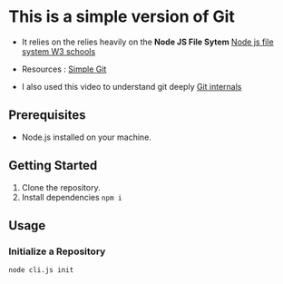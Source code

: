 # This is a simple version of Git


* It relies on the relies heavily on the **Node JS File Sytem** [Node js file system W3 schools](https://www.w3schools.com/nodejs/nodejs_filesystem.asp)

* Resources : [Simple Git](https://github.com/steveukx/git-js)

* I also used this video to understand git deeply [Git internals](https://www.youtube.com/watch?v=lG90LZotrpo)


## Prerequisites

- Node.js installed on your machine.

## Getting Started

1. Clone the repository.
2. Install dependencies `npm i`

## Usage

### Initialize a Repository

```sh
node cli.js init